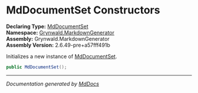 ﻿<!--  
  <auto-generated>   
    The contents of this file were generated by a tool.  
    Changes to this file may be list if the file is regenerated  
  </auto-generated>   
-->

# MdDocumentSet Constructors

**Declaring Type:** [MdDocumentSet](../index.md)  
**Namespace:** [Grynwald.MarkdownGenerator](../../index.md)  
**Assembly:** Grynwald.MarkdownGenerator  
**Assembly Version:** 2.6.49\-pre+a57fff491b

Initializes a new instance of [MdDocumentSet](../index.md).

```csharp
public MdDocumentSet();
```
___

*Documentation generated by [MdDocs](https://github.com/ap0llo/mddocs)*
